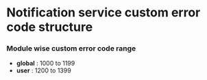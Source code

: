 # Notification service custom error code structure

### Module wise custom error code range

- **global** : 1000 to 1199
- **user** : 1200 to 1399

```

```
